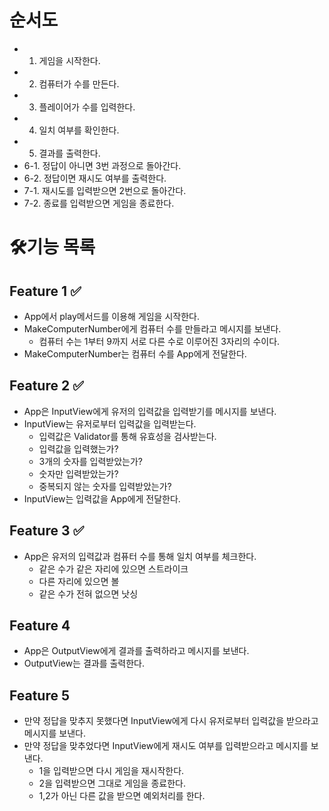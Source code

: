 # 순서도

- 1. 게임을 시작한다.
- 2. 컴퓨터가 수를 만든다.
- 3. 플레이어가 수를 입력한다.
- 4. 일치 여부를 확인한다.
- 5. 결과를 출력한다.
- 6-1. 정답이 아니면 3번 과정으로 돌아간다.
- 6-2. 정답이면 재시도 여부를 출력한다.
- 7-1. 재시도를 입력받으면 2번으로 돌아간다.
- 7-2. 종료를 입력받으면 게임을 종료한다.

# 🛠기능 목록

## Feature 1 ✅

- App에서 play메서드를 이용해 게임을 시작한다.
- MakeComputerNumber에게 컴퓨터 수를 만들라고 메시지를 보낸다.
  - 컴퓨터 수는 1부터 9까지 서로 다른 수로 이루어진 3자리의 수이다.
- MakeComputerNumber는 컴퓨터 수를 App에게 전달한다.

## Feature 2 ✅

- App은 InputView에게 유저의 입력값을 입력받기를 메시지를 보낸다.
- InputView는 유저로부터 입력값을 입력받는다.
  - 입력값은 Validator를 통해 유효성을 검사받는다.
  - 입력값을 입력했는가?
  - 3개의 숫자를 입력받았는가?
  - 숫자만 입력받았는가?
  - 중복되지 않는 숫자를 입력받았는가?
- InputView는 입력값을 App에게 전달한다.

## Feature 3 ✅

- App은 유저의 입력값과 컴퓨터 수를 통해 일치 여부를 체크한다.
  - 같은 수가 같은 자리에 있으면 스트라이크
  - 다른 자리에 있으면 볼
  - 같은 수가 전혀 없으면 낫싱

## Feature 4

- App은 OutputView에게 결과를 출력하라고 메시지를 보낸다.
- OutputView는 결과를 출력한다.

## Feature 5

- 만약 정답을 맞추지 못했다면 InputView에게 다시 유저로부터 입력값을 받으라고 메시지를 보낸다.
- 만약 정답을 맞추었다면 InputView에게 재시도 여부를 입력받으라고 메시지를 보낸다.
  - 1을 입력받으면 다시 게임을 재시작한다.
  - 2을 입력받으면 그대로 게임을 종료한다.
  - 1,2가 아닌 다른 값을 받으면 예외처리를 한다.
